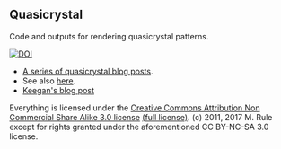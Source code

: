 Quasicrystal
------------

Code and outputs for rendering quasicrystal patterns. 

[![DOI](https://zenodo.org/badge/96306181.svg)](https://zenodo.org/badge/latestdoi/96306181)

- [A series of quasicrystal blog posts](http://wealoneonearth.blogspot.co.uk/search/label/quasicrystal). 
- See also [here](http://spacecollective.org/michaelerule/5810/Quasicrystal-Diffraction-Patterns). 
- [Keegan's blog post](http://mainisusuallyafunction.blogspot.co.uk/2011/10/quasicrystals-as-sums-of-waves-in-plane.html)

Everything is licensed under the [Creative Commons Attribution Non Commercial Share Alike 3.0 license](https://creativecommons.org/licenses/by-nc-sa/3.0/) [(full license)](https://creativecommons.org/licenses/by-nc-sa/3.0/legalcode). (c) 2011, 2017 M. Rule except for rights granted under the aforementioned CC BY-NC-SA 3.0 license. 
